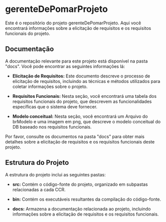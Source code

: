 # gerenteDePomarProjeto

Este é o repositório do projeto gerenteDePomarProjeto. Aqui você encontrará informações sobre a elicitação de requisitos e os requisitos funcionais do projeto.

## Documentação

A documentação relevante para este projeto está disponível na pasta "docs". Você pode encontrar as seguintes informações lá:

- **Elicitação de Requisitos:** Este documento descreve o processo de elicitação de requisitos, incluindo as técnicas e métodos utilizados para coletar informações sobre o projeto.

- **Requisitos Funcionais:** Nesta seção, você encontrará uma tabela dos requisitos funcionais do projeto, que descrevem as funcionalidades específicas que o sistema deve fornecer.
 
- **Modelo conceitual:** Nesta seção, você encontrará um Arquivo do brModelo e uma imagem em png, que descreve o modelo conceitual do DB baseado nos requisitos funcionais.

Por favor, consulte os documentos na pasta "docs" para obter mais detalhes sobre a elicitação de requisitos e os requisitos funcionais deste projeto.

## Estrutura do Projeto

A estrutura do projeto inclui as seguintes pastas:

- **src:** Contém o código-fonte do projeto, organizado em subpastas relacionadas a cada CCR.

- **bin:** Contém os executáveis resultantes da compilação do código-fonte.

- **docs:** Armazena a documentação relacionada ao projeto, incluindo informações sobre a elicitação de requisitos e os requisitos funcionais.
